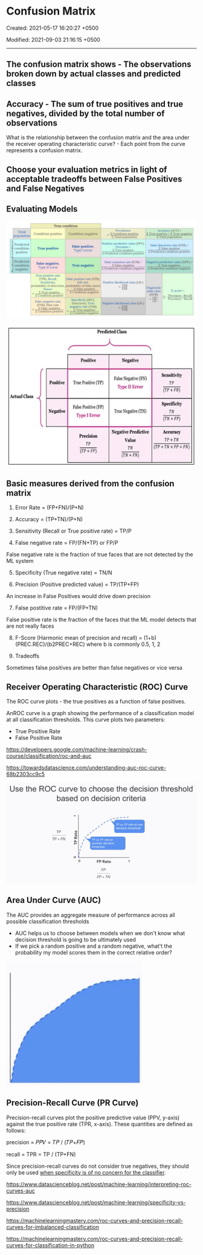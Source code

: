 # Confusion Matrix

Created: 2021-05-17 16:20:27 +0500

Modified: 2021-09-03 21:16:15 +0500

---

## The confusion matrix shows - The observations broken down by actual classes and predicted classes

## Accuracy - The sum of true positives and true negatives, divided by the total number of observations

What is the relationship between the confusion matrix and the area under the receiver operating characteristic curve? - Each point from the curve represents a confusion matrix.

## Choose your evaluation metrics in light of acceptable tradeoffs between False Positives and False Negatives

## Evaluating Models

![image](media/Confusion-Matrix-image1.png)

![image](media/Confusion-Matrix-image2.jpg)

## Basic measures derived from the confusion matrix

1. Error Rate = (FP+FN)/(P+N)

2. Accuracy = (TP+TN)/(P+N)

3. Sensitivity (Recall or True positive rate) = TP/P

4. False negative rate = FP/(FN+TP) or FP/P

False negative rate is the fraction of true faces that are not detected by the ML system

5. Specificity (True negative rate) = TN/N

6. Precision (Positive predicted value) = TP/(TP+FP)

An increase in False Positives would drive down precision

7. False postitive rate = FP/(FP+TN)

False positive rate is the fraction of the faces that the ML model detects that are not really faces

8. F-Score (Harmonic mean of precision and recall) = (1+b)(PREC.REC)/(b2PREC+REC) where b is commonly 0.5, 1, 2

9. Tradeoffs

Sometimes false positives are better than false negatives or vice versa

## Receiver Operating Characteristic (ROC) Curve

The ROC curve plots - the true positives as a function of false positives.

AnROC curve is a graph showing the performance of a classification model at all classification thresholds. This curve plots two parameters:

- True Positive Rate
- False Positive Rate

<https://developers.google.com/machine-learning/crash-course/classification/roc-and-auc>

<https://towardsdatascience.com/understanding-auc-roc-curve-68b2303cc9c5>

![image](media/Confusion-Matrix-image3.png)

## Area Under Curve (AUC)

The AUC provides an aggregate measure of performance across all possible classification thresholds

- AUC helps us to choose between models when we don't know what decision threshold is going to be ultimately used
- If we pick a random positive and a random negative, what't the probability my model scores them in the correct relative order?

![image](media/Confusion-Matrix-image4.jpeg)

## Precision-Recall Curve (PR Curve)

Precision-recall curves plot the positive predictive value (PPV, y-axis) against the true positive rate (TPR, x-axis). These quantities are defined as follows:

precision = 𝑃𝑃𝑉 = 𝑇𝑃 / (𝑇𝑃+𝐹𝑃)

recall = TPR = TP / (TP+FN)

Since precision-recall curves do not consider true negatives, they should only be used [when specificity is of no concern for the classifier](https://www.datascienceblog.net/post/machine-learning/specificity-vs-precision/).

<https://www.datascienceblog.net/post/machine-learning/interpreting-roc-curves-auc>

<https://www.datascienceblog.net/post/machine-learning/specificity-vs-precision>

<https://machinelearningmastery.com/roc-curves-and-precision-recall-curves-for-imbalanced-classification>

<https://machinelearningmastery.com/roc-curves-and-precision-recall-curves-for-classification-in-python>
